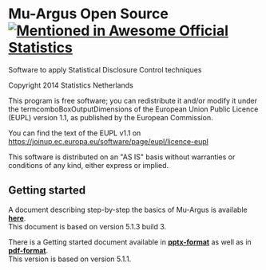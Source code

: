 # Mu-Argus Open Source [![Mentioned in Awesome Official Statistics ](https://awesome.re/mentioned-badge.svg)](http://www.awesomeofficialstatistics.org)

Software to apply Statistical Disclosure Control techniques

Copyright 2014 Statistics Netherlands

This program is free software; you can redistribute it and/or 
modify it under the termcomboBoxOutputDimensions of the European Union Public Licence 
(EUPL) version 1.1, as published by the European Commission.

You can find the text of the EUPL v1.1 on
https://joinup.ec.europa.eu/software/page/eupl/licence-eupl

This software is distributed on an "AS IS" basis without 
warranties or conditions of any kind, either express or implied.

## Getting started
A document describing step-by-step the basics of Mu-Argus is available [**here**](https://github.com/sdcTools/manuals/blob/master/mu-argus/Step-by-step%20test%20procedure%20%20MuArgus.pdf).</br>
This document is based on version 5.1.3 build 3.

There is a Getting started document available in [**pptx-format**](https://github.com/sdcTools/manuals/blob/master/mu-argus/Getting%20started%20with%20Mu%20Argus.pptx) as well as in [**pdf-format**](https://github.com/sdcTools/manuals/blob/master/mu-argus/Getting%20started%20with%20Mu%20Argus.pdf).</br>
This version is based on version 5.1.1.
